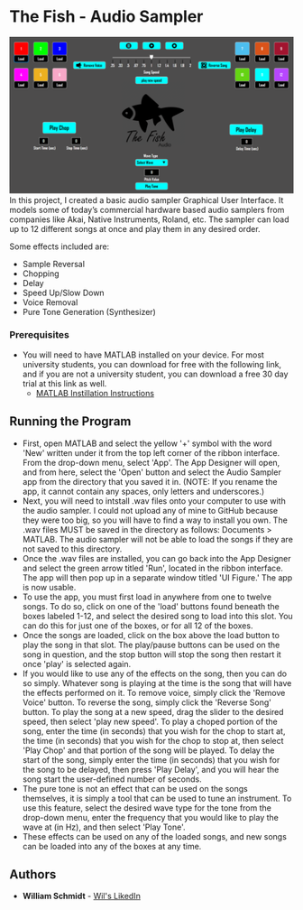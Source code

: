 # The Fish - Audio Sampler
![What](Images/AudioSampler_Picture.png)
In this project, I created a basic audio sampler Graphical User Interface. It models some of today’s 
commercial hardware based audio samplers from companies like Akai, Native Instruments, Roland, etc. The sampler can load up to 12 different songs at once and play them in any desired order.

Some effects included are:
  - Sample Reversal 
  - Chopping
  - Delay
  - Speed Up/Slow Down
  - Voice Removal 
  - Pure Tone Generation (Synthesizer)
### Prerequisites
* You will need to have MATLAB installed on your device. For most university students, you can download for free with the following link, and if you are not a university student, you can download a free 30 day trial at this link as well.
  - [MATLAB Instillation Instructions](https://www.mathworks.com/campaigns/products/trials.highResolutionDisplay.html)
## Running the Program
* First, open MATLAB and select the yellow '+' symbol with the word 'New' written under it from the top left corner of the ribbon interface. From the drop-down menu, select 'App'. The App Designer will open, and from here, select the 'Open' button and select the Audio Sampler app from the directory that you saved it in. (NOTE: If you rename the app, it cannot contain any spaces, only letters and underscores.)
* Next, you will need to intstall .wav files onto your computer to use with the audio sampler. I could not upload any of mine to GitHub because they were too big, so you will have to find a way to install you own. The .wav files MUST be saved in the directory as follows: Documents > MATLAB. The audio sampler will not be able to load the songs if they are not saved to this directory.
* Once the .wav files are installed, you can go back into the App Designer and select the green arrow titled 'Run', located in the ribbon interface. The app will then pop up in a separate window titled 'UI Figure.' The app is now usable. 
* To use the app, you must first load in anywhere from one to twelve songs. To do so, click on one of the 'load' buttons found beneath the boxes labeled 1-12, and select the desired song to load into this slot. You can do this for just one of the boxes, or for all 12 of the boxes.
* Once the songs are loaded, click on the box above the load button to play the song in that slot. The play/pause buttons can be used on the song in question, and the stop button will stop the song then restart it once 'play' is selected again. 
* If you would like to use any of the effects on the song, then you can do so simply. Whatever song is playing at the time is the song that will have the effects performed on it. To remove voice, simply click the 'Remove Voice' button. To reverse the song, simply click the 'Reverse Song' button. To play the song at a new speed, drag the slider to the desired speed, then select 'play new speed'. To play a choped portion of the song, enter the time (in seconds) that you wish for the chop to start at, the time (in seconds) that you wish for the chop to stop at, then select 'Play Chop' and that portion of the song will be played. To delay the start of the song, simply enter the time (in seconds) that you wish for the song to be delayed, then press 'Play Delay', and you will hear the song start the user-defined number of seconds.
* The pure tone is not an effect that can be used on the songs themselves, it is simply a tool that can be used to tune an instrument. To use this feature, select the desired wave type for the tone from the drop-down menu, enter the frequency that you would like to play the wave at (in Hz), and then select 'Play Tone'. 
* These effects can be used on any of the loaded songs, and new songs can be loaded into any of the boxes at any time. 
## Authors
* **William Schmidt** - [Wil's LikedIn](https://www.linkedin.com/in/william-schmidt-152431168/)
